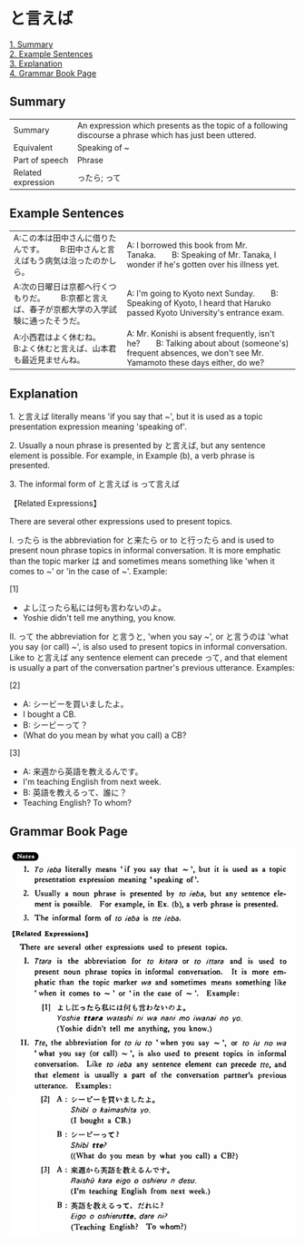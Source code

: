 # と言えば

[1. Summary](#summary)<br>
[2. Example Sentences](#example-sentences)<br>
[3. Explanation](#explanation)<br>
[4. Grammar Book Page](#grammar-book-page)<br>


## Summary

<table><tr>   <td>Summary</td>   <td>An expression which presents as the topic of a following discourse a phrase which has just been uttered.</td></tr><tr>   <td>Equivalent</td>   <td>Speaking of ~</td></tr><tr>   <td>Part of speech</td>   <td>Phrase</td></tr><tr>   <td>Related expression</td>   <td>ったら; って</td></tr></table>

## Example Sentences

<table><tr>   <td>A:この本は田中さんに借りたんです。  B:田中さんと言えばもう病気は治ったのかしら。</td>   <td>A: I borrowed this book from Mr. Tanaka.&emsp;&emsp;B: Speaking of Mr. Tanaka, I wonder if he's gotten over his illness yet.</td></tr><tr>   <td>A:次の日曜日は京都へ行くつもりだ。  B:京都と言えば、春子が京都大学の入学試験に通ったそうだ。</td>   <td>A: I'm going to Kyoto next Sunday.&emsp;&emsp;B: Speaking of Kyoto, I heard that Haruko passed Kyoto University's entrance exam.</td></tr><tr>   <td>A:小西君はよく休むね。  B:よく休むと言えば、山本君も最近見ませんね。</td>   <td>A: Mr. Konishi is absent frequently, isn't he?&emsp;&emsp;B: Talking about about (someone's) frequent absences, we don't see Mr. Yamamoto these days either, do we?</td></tr></table>

## Explanation

<p>1. <span class="cloze">と言えば</span> literally means 'if you say that ~', but it is used as a topic presentation expression meaning 'speaking of'.</p>  <p>2. Usually a noun phrase is presented by <span class="cloze">と言えば</span>, but any sentence element is possible. For example, in Example (b), a verb phrase is presented.</p>  <p>3. The informal form of <span class="cloze">と言えば</span> is <span class="cloze">って言えば</span>  <p>【Related Expressions】</p>  <p>There are several other expressions used to present topics.</p>  <p>I. ったら is the abbreviation for と来たら or to と行ったら and is used to present noun phrase topics in informal conversation. It is more emphatic than the topic marker は and sometimes means something like 'when it comes to ~' or 'in the case of ~'. Example:</p>  <p>[1]</p>  <ul> <li>よし江ったら私には何も言わないのよ。</li> <li>Yoshie didn't tell me anything, you know.</li> </ul>  <p>II. って the abbreviation for と言うと, 'when you say ~', or と言うのは 'what you say (or call) ~', is also used to present topics in informal conversation. Like to <span class="cloze">と言えば</span> any sentence element can precede って, and that element is usually a part of the conversation partner's previous utterance. Examples:</p>  <p>[2]</p>  <ul> <li>A: シービーを買いましたよ。</li> <li>I bought a CB.</li> <div class="divide"></div> <li>B: シービーって？</li> <li>(What do you mean by what you call) a CB?</li> </ul>  <p>[3]</p>  <ul> <li>A: 来週から英語を教えるんです。</li> <li>I'm teaching English from next week.</li> <div class="divide"></div> <li>B: 英語を教えるって、誰に？</li> <li>Teaching English? To whom?</li> </ul>

## Grammar Book Page

![](../img/Basicと言えば.png)

